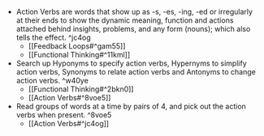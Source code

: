 - Action Verbs are words that show up as -s, -es, -ing, -ed or irregularly at their ends to show the dynamic meaning, function and actions attached behind insights, problems, and any form (nouns); which also tells the effect. ^jc4og
    - [[Feedback Loops#^gam55]]
    - [[Functional Thinking#^11kml]]
- Search up Hyponyms to specify action verbs, Hypernyms to simplify action verbs, Synonyms to relate action verbs and Antonyms to change action verbs. ^w40ye
    - [[Functional Thinking#^2bkn0]]
    - [[Action Verbs#^8voe5]]
- Read groups of words at a time by pairs of 4, and pick out the action verbs when present. ^8voe5
    - [[Action Verbs#^jc4og]]